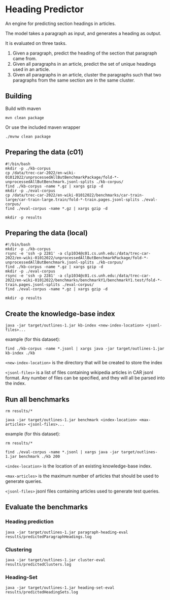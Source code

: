# Heading Predictor
An engine for predicting section headings in articles.

The model takes a paragraph as input, and generates a heading as output.

It is evaluated on three tasks.

1. Given a paragraph, predict the heading of the section that paragraph came from.
2. Given all paragraphs in an article, predict the set of unique headings used in an article.
3. Given all paragraphs in an article, cluster the paragraphs such that two paragraphs from 
the same section are in the same cluster.

## Building
Build with maven
```
mvn clean package
```
Or use the included maven wrapper
```
./mvnw clean package
```

## Preparing the data (c01)
```
#!/bin/bash
mkdir -p ./kb-corpus
cp /data/trec-car-2022/en-wiki-01012022/unprocessedAllButBenchmarkPackage/fold-*-unprocessedAllButBenchmark.jsonl-splits ./kb-corpus/
find ./kb-corpus -name *.gz | xargs gzip -d
mkdir -p ./eval-corpus
cp /data/trec-car-2022/en-wiki-01012022/benchmarks/car-train-large/car-train-large.train/fold-*-train.pages.jsonl-splits ./eval-corpus/
find ./eval-corpus -name *.gz | xargs gzip -d

mkdir -p results
```

## Preparing the data (local)
```
#!/bin/bash
mkdir -p ./kb-corpus
rsync -e 'ssh -p 2281' -a clp1034@c01.cs.unh.edu:/data/trec-car-2022/en-wiki-01012022/unprocessedAllButBenchmarkPackage/fold-*-unprocessedAllButBenchmark.jsonl-splits ./kb-corpus/
find ./kb-corpus -name *.gz | xargs gzip -d
mkdir -p ./eval-corpus
rsync -e 'ssh -p 2281' -a clp1034@c01.cs.unh.edu:/data/trec-car-2022/en-wiki-01012022/benchmarks/benchmarkY1/benchmarkY1.test/fold-*-train.pages.jsonl-splits ./eval-corpus/
find ./eval-corpus -name *.gz | xargs gzip -d

mkdir -p results
```

## Create the knowledge-base index
```
java -jar target/outlines-1.jar kb-index <new-index-location> <jsonl-files>...
```

example (for this dataset): 
```
find ./kb-corpus -name *.jsonl | xargs java -jar target/outlines-1.jar kb-index ./kb
```

`<new-index-location>` is the directory that will be created to store the index

`<jsonl-files>` is a list of files containing wikipedia articles in CAR jsonl format.
Any number of files can be specified, and they will all be parsed into the index.

## Run all benchmarks
```
rm results/*

java -jar target/outlines-1.jar benchmark <index-location> <max-articles> <jsonl-files>...
```

example (for this dataset): 
```
rm results/*

find ./eval-corpus -name *.jsonl | xargs java -jar target/outlines-1.jar benchmark ./kb 200
```

`<index-location>` is the location of an existing knowledge-base index.

`<max-articles>` is the maximum number of articles that should be used to generate queries.

`<jsonl-files>` jsonl files containing articles used to generate test queries.

## Evaluate the benchmarks

### Heading prediction
```
java -jar target/outlines-1.jar paragraph-heading-eval results/predictedParagraphHeadings.log
```

### Clustering
```
java -jar target/outlines-1.jar cluster-eval results/predictedClusters.log
```

### Heading-Set
```
java -jar target/outlines-1.jar heading-set-eval results/predictedHeadingSets.log
```